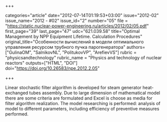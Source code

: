 +++

categories="article"
date="2012-07-14T01:19:53+03:00"
issue="2012-02"
issue_name="2012 - #02"
issue_id="2"
number="05"
file = "https://static.nuclear-power-engineering.ru/articles/2012/02/05.pdf"
first_page="39"
last_page="47"
udc="621.039.58"
title="Optimal Management by NPP Equipment Lifetime. Calculation Procedures"
original_title="Особенности вычислений в модели оптимального управления ресурсом трубного пучка парогенератора"
authors=["GulinaOM", "SalnikovNL", "PolitukovVP", "ArefievVS"]
rubric = "physicsandtechnology"
rubric_name = "Physics and technology of nuclear reactors"
outputs=["HTML", "DOI"]
doi="https://doi.org/10.26583/npe.2012.2.05"

+++

Linear stochastic filter algorithm is developed for steam generator heat-exchanged tubes assembly. Due to large dimension of mathematical model there are some criteria are formulated and Excel is choose as media for filter algorithm realization. The model researching is performed: analysis of model to different parameters, including efficiency of preventive measures performed.